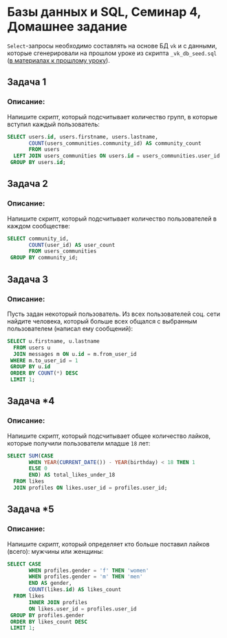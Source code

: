 # Базы данных и SQL, Семинар 4, Домашнее задание

`Select`-запросы необходимо составлять на основе БД `vk` и с данными, которые сгенерировали на прошлом уроке из скрипта `_vk_db_seed.sql` ([в материалах к прошлому уроку](https://github.com/dfedoroff/sql/tree/main/hw3 "Ссылка на материалы прошлого урока")).

## Задача 1

### Описание:

Напишите скрипт, который подсчитывает количество групп, в которые вступил каждый пользователь:

```SQL
SELECT users.id, users.firstname, users.lastname,
       COUNT(users_communities.community_id) AS community_count
       FROM users
  LEFT JOIN users_communities ON users.id = users_communities.user_id
 GROUP BY users.id;
```

## Задача 2

### Описание:

Напишите скрипт, который подсчитывает количество пользователей в каждом сообществе:

```SQL
SELECT community_id,
       COUNT(user_id) AS user_count 
       FROM users_communities 
 GROUP BY community_id;
```

## Задача 3

### Описание:

Пусть задан некоторый пользователь. Из всех пользователей соц. сети найдите человека, который больше всех общался с выбранным пользователем (написал ему сообщений):

```SQL
SELECT u.firstname, u.lastname
  FROM users u
  JOIN messages m ON u.id = m.from_user_id
 WHERE m.to_user_id = 1
 GROUP BY u.id
 ORDER BY COUNT(*) DESC
 LIMIT 1;
```

## Задача *4

### Описание:

Напишите скрипт, который подсчитывает общее количество лайков, которые получили пользователи младше `18` лет:

```SQL
SELECT SUM(CASE
       WHEN YEAR(CURRENT_DATE()) - YEAR(birthday) < 18 THEN 1
       ELSE 0
       END) AS total_likes_under_18
  FROM likes
  JOIN profiles ON likes.user_id = profiles.user_id;
```

## Задача *5

### Описание:

Напишите скрипт, который определяет кто больше поставил лайков (всего): мужчины или женщины:

```SQL
SELECT CASE
       WHEN profiles.gender = 'f' THEN 'women'
       WHEN profiles.gender = 'm' THEN 'men'
       END AS gender,
       COUNT(likes.id) AS likes_count
  FROM likes
       INNER JOIN profiles
       ON likes.user_id = profiles.user_id
 GROUP BY profiles.gender
 ORDER BY likes_count DESC
 LIMIT 1;
```
